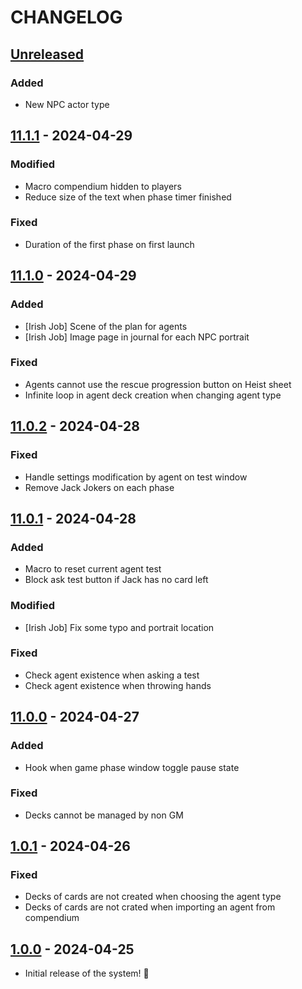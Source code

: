 # CHANGELOG

## [Unreleased]

### Added

- New NPC actor type

## [11.1.1] - 2024-04-29

### Modified

- Macro compendium hidden to players
- Reduce size of the text when phase timer finished

### Fixed

- Duration of the first phase on first launch

## [11.1.0] - 2024-04-29

### Added

- [Irish Job] Scene of the plan for agents
- [Irish Job] Image page in journal for each NPC portrait

### Fixed

- Agents cannot use the rescue progression button on Heist sheet
- Infinite loop in agent deck creation when changing agent type

## [11.0.2] - 2024-04-28

### Fixed

- Handle settings modification by agent on test window
- Remove Jack Jokers on each phase

## [11.0.1] - 2024-04-28

### Added

- Macro to reset current agent test
- Block ask test button if Jack has no card left

### Modified

- [Irish Job] Fix some typo and portrait location

### Fixed

- Check agent existence when asking a test
- Check agent existence when throwing hands

## [11.0.0] - 2024-04-27

### Added

- Hook when game phase window toggle pause state

### Fixed

- Decks cannot be managed by non GM

## [1.0.1] - 2024-04-26

### Fixed

- Decks of cards are not created when choosing the agent type
- Decks of cards are not crated when importing an agent from compendium

## [1.0.0] - 2024-04-25

- Initial release of the system! 🚀

[Unreleased]: https://github.com/DjLeChuck/foundryvtt-system-the-heist/compare/11.1.1...main

[11.1.1]: https://github.com/DjLeChuck/foundryvtt-system-the-heist/compare/11.1.0...11.1.1

[11.1.0]: https://github.com/DjLeChuck/foundryvtt-system-the-heist/compare/11.0.2...11.1.0

[11.0.2]: https://github.com/DjLeChuck/foundryvtt-system-the-heist/compare/11.0.1...11.0.2

[11.0.1]: https://github.com/DjLeChuck/foundryvtt-system-the-heist/compare/11.0.0...11.0.1

[11.0.0]: https://github.com/DjLeChuck/foundryvtt-system-the-heist/compare/1.0.1...11.0.0

[1.0.1]: https://github.com/DjLeChuck/foundryvtt-system-the-heist/compare/1.0.0...1.0.1

[1.0.0]: https://github.com/DjLeChuck/foundryvtt-system-the-heist/releases/tag/1.0.0
